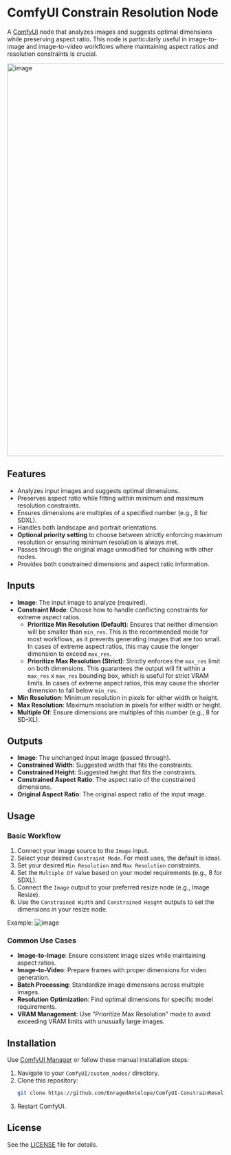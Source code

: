 # ComfyUI Constrain Resolution Node

A [ComfyUI](https://github.com/comfyanonymous/ComfyUI) node that analyzes images and suggests optimal dimensions while preserving aspect ratio. This node is particularly useful in image-to-image and image-to-video workflows where maintaining aspect ratios and resolution constraints is crucial.

<img width="1496" height="911" alt="image" src="https://github.com/user-attachments/assets/601d71de-bafb-4dc1-ab9b-7022f13b7577" />


## Features

-   Analyzes input images and suggests optimal dimensions.
-   Preserves aspect ratio while fitting within minimum and maximum resolution constraints.
-   Ensures dimensions are multiples of a specified number (e.g., 8 for SDXL).
-   Handles both landscape and portrait orientations.
-   **Optional priority setting** to choose between strictly enforcing maximum resolution or ensuring minimum resolution is always met.
-   Passes through the original image unmodified for chaining with other nodes.
-   Provides both constrained dimensions and aspect ratio information.

## Inputs

-   **Image**: The input image to analyze (required).
-   **Constraint Mode**: Choose how to handle conflicting constraints for extreme aspect ratios.
    -   **Prioritize Min Resolution (Default)**: Ensures that neither dimension will be smaller than `min_res`. This is the recommended mode for most workflows, as it prevents generating images that are too small. In cases of extreme aspect ratios, this may cause the longer dimension to exceed `max_res`.
    -   **Prioritize Max Resolution (Strict)**: Strictly enforces the `max_res` limit on both dimensions. This guarantees the output will fit within a `max_res` x `max_res` bounding box, which is useful for strict VRAM limits. In cases of extreme aspect ratios, this may cause the shorter dimension to fall below `min_res`.
-   **Min Resolution**: Minimum resolution in pixels for either width or height.
-   **Max Resolution**: Maximum resolution in pixels for either width or height.
-   **Multiple Of**: Ensure dimensions are multiples of this number (e.g., 8 for SD-XL).

## Outputs

-   **Image**: The unchanged input image (passed through).
-   **Constrained Width**: Suggested width that fits the constraints.
-   **Constrained Height**: Suggested height that fits the constraints.
-   **Constrained Aspect Ratio**: The aspect ratio of the constrained dimensions.
-   **Original Aspect Ratio**: The original aspect ratio of the input image.

## Usage

### Basic Workflow

1.  Connect your image source to the `Image` input.
2.  Select your desired `Constraint Mode`. For most uses, the default is ideal.
3.  Set your desired `Min Resolution` and `Max Resolution` constraints.
4.  Set the `Multiple Of` value based on your model requirements (e.g., 8 for SDXL).
5.  Connect the `Image` output to your preferred resize node (e.g., Image Resize).
6.  Use the `Constrained Width` and `Constrained Height` outputs to set the dimensions in your resize node.

Example:
![image](https://github.com/user-attachments/assets/36dd312c-4a65-44ce-aead-fb7cbe65c72c)

### Common Use Cases

-   **Image-to-Image**: Ensure consistent image sizes while maintaining aspect ratios.
-   **Image-to-Video**: Prepare frames with proper dimensions for video generation.
-   **Batch Processing**: Standardize image dimensions across multiple images.
-   **Resolution Optimization**: Find optimal dimensions for specific model requirements.
-   **VRAM Management**: Use "Prioritize Max Resolution" mode to avoid exceeding VRAM limits with unusually large images.

## Installation

Use [ComfyUI Manager](https://github.com/ltdrdata/ComfyUI-Manager) or follow these manual installation steps:

1.  Navigate to your `ComfyUI/custom_nodes/` directory.
2.  Clone this repository:
    ```bash
    git clone https://github.com/EnragedAntelope/ComfyUI-ConstrainResolution.git
    ```
3.  Restart ComfyUI.

## License

See the [LICENSE](LICENSE) file for details.
